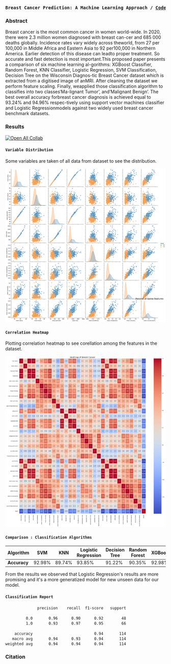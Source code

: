<p><pre align="center">
<strong>Breast Cancer Prediction: A Machine Learning Approach / <a href="https://www.youtube.com/channel/UCX7oe66V8zyFpAJyMfPL9VA">​Code​</a> / <a href="https://www.youtube.com/channel/UCX7oe66V8zyFpAJyMfPL9VA">​​</a></pre></p></strong>

### Abstract

Breast cancer is the most common cancer in women world-wide. In 2020, there were 2.3 million women diagnosed with breast can-cer and 685 000 deaths globally. Incidence rates vary widely across theworld, from 27 per 100,000 in Middle Africa and Eastern Asia to 92 per100,000 in Northern America. Earlier detection of this disease can leadto proper treatment. So accurate and fast detection is most important.This proposed paper presents a comparison of six machine learning al-gorithms: XGBoost Classifier, Random Forest, KNN Classifier, Logistic Regression, SVM Classification, Decision Tree on the Wisconsin Diagnos-tic Breast Cancer dataset which is extracted from a digitised image of anMRI. After cleaning the dataset we perform feature scaling. Finally, weapplied those classification algorithm to classifies into two classes‘Ma-lignant  Tumor’, and‘Malignant  Benign’. The best overall accuracy forbreast cancer diagnosis is achieved equal to 93.24% and 94.96% respec-tively using support vector machines classifier and Logistic Regressionmodels against two widely used breast cancer benchmark datasets.

### Results

[![Open All Collab](https://colab.research.google.com/assets/colab-badge.svg)](https://colab.research.google.com/github/qxresearch-x/qxresearch-x.github.io)

#### `Variable Distribution`
Some variables are taken of all data from dataset to see the distribution.
<p align="center">
  <a href="https://www.youtube.com/channel/UCX7oe66V8zyFpAJyMfPL9VA">
    <img src="https://raw.githubusercontent.com/xiaowuc2/Breast-Cancer-Prediction-A-Machine-Learning-Approach/main/Images/plot.png" alt="Distribution">
  </a>

#### `Correlation Heatmap`
Plotting correlation heatmap to see corellation among the features in the dataset.
 
<p align="center">
  <a href="https://www.youtube.com/channel/UCX7oe66V8zyFpAJyMfPL9VA">
    <img src="https://raw.githubusercontent.com/xiaowuc2/Breast-Cancer-Prediction-A-Machine-Learning-Approach/main/Images/heatmap.png" alt="Heatmap" width="500" length="500">
  </a>

#### `Comparison : Classification Algorithms`

| Algorithm | SVM | KNN | Logistic Regression | Decision Tree | Random Forest | XGBoost
|-------------|-------|---------|---------|---------|---|---| 
| **Accuracy**  | 92.98%    | 89.74%      | 93.85%      | 91.22%  | 90.35% | 92.98% | 

From the results we observed that Logistic Regression's results are more promising and it's a more generatized model for new unseen data for our model.

#### `Classification Report`

```
              precision    recall  f1-score   support

         0.0       0.96      0.90      0.92        48
         1.0       0.93      0.97      0.95        66

    accuracy                           0.94       114
   macro avg       0.94      0.93      0.94       114
weighted avg       0.94      0.94      0.94       114

```

### Citation 
```

```
